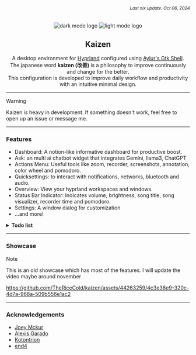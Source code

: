 ###### *<div align=right><sub>Last nix update: Oct 06, 2024</sub></div>*

<div align=center>

![dark mode logo](https://github.com/thericecold/kaizen/blob/main/ags/assets/logo-dark.png#gh-dark-mode-only)
![light mode logo](https://github.com/thericecold/kaizen/blob/main/ags/assets/logo-light.png#gh-light-mode-only)
## Kaizen
A desktop environment for [Hyprland](https://github.com/hyprwm/Hyprland) configured using [Aylur's Gtk Shell](https://github.com/aylur/ags).<br/>
The japanese word **kaizen (改善)** is a philosophy to improve continuously and change for the better.<br/>
This configuration is developed to improve daily workflow and productivity with an intuitive minimal design.

</div>

---

> [!WARNING]
> Kaizen is heavy in development. If something doesn't work, feel free to open up an issue or message me.

---
### Features
- Dashboard: A notion-like informative dashboard for productive boost.
- Ask: an multi ai chatbot widget that integrates Gemini, llama3, ChatGPT
- Actions Menu: Useful tools like zoom, recorder, screenshots, annotation, color wheel and pomodoro.
- Quicksettings: to interact with notifications, networks, bluetooth and audio.
- Overview: View your hyprland workspaces and windows.
- Status Bar Indicator: Indicates volume, brightness, song title, song visualizer, recorder time and pomodoro.
- Settings: A window dialog for customization
- ...and more!

<details>
  <summary><b>Todo list</b></summary>

##### Windows/Widgets
- [x] Status bar(topbar)
- [x] Workspace and window clients overview
- [x] App Launcher
- [x] Quicksettings
- [x] Calendar
- [ ] Greeter

##### Ask (chatbot)
- [x] Gemini
- [ ] ChatGPT
- [ ] llama

##### Dashboard
- [x] spotify player
- [x] weather widget
- [x] github contributions widget
- [x] date and time progress widget
- [ ] random knowledge widget
    - [x] quotes
    - [x] facts
    - [x] verses
    - [x] filtering
    - [ ] questions
- [ ] calculator
- [ ] task warrior (WIP)

##### Lockscreen
- [x] time and date
- [ ] weather widget
- [ ] spotify player
- [ ] system info

##### Indicators
- [x] volume
- [x] brightness
- [x] zoomed
- [x] recorder
- [ ] pomodoro
- [ ] microphone

##### Popups
- [x] Music Player
- [x] Notifications
- [x] On-screen Keyboard
- [x] Color wheel and picker tool
- [x] Annotation tool (screen drawing)

##### Settings dialog
- [x] colors
- [x] UI and Hyprland
- [ ] dashboard
- [ ] widgets
- [ ] tools

</details>

---
### Showcase

> [!NOTE]
> This is an old showcase which has most of the features. I will update the video maybe around november

https://github.com/TheRiceCold/kaizen/assets/44263259/4c3e38e9-320c-4d7a-968a-509b556e1ac2

---
### Acknowledgements
- [Joey Mckur](https://github.com/aylur/ags)
- [Alexis Garado](https://github.com/garado)
- [Kotontrion](https://github.com/kotontrion/dotfiles)
- [end4](https://github.com/end-4/dots-hyprland)
